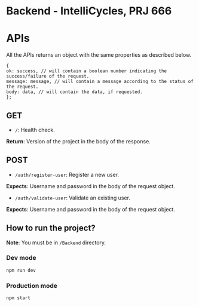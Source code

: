 # Backend - IntelliCycles, PRJ 666

# APIs

All the APIs returns an object with the same properties as described below.

```
{
ok: success, // will contain a boolean number indicating the success/failure of the request.
message: message, // will contain a message according to the status of the request.
body: data, // will contain the data, if requested.
};
```

## GET

- `/`: Health check.

**Return**: Version of the project in the body of the response.

## POST

- `/auth/register-user`: Register a new user.

**Expects**: Username and password in the body of the request object.

- `/auth/validate-user`: Validate an existing user.

**Expects**: Username and password in the body of the request object.

## How to run the project?

**Note**: You must be in `/Backend` directory.

### Dev mode

```bash
npm run dev
```

### Production mode

```bash
npm start
```

